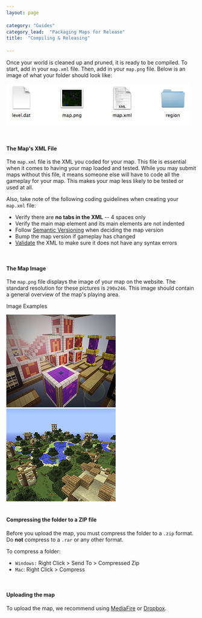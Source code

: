 ```yaml
---
layout: page

category: "Guides"
category_lead:  "Packaging Maps for Release"
title:  "Compiling & Releasing"

---
```


Once your world is cleaned up and pruned, it is ready to be compiled. To start, add in your `map.xml` file. Then, add in your `map.png` file. Below is an image of what your folder should look like:

![](/img/folder_layout.png)

<br/>

#### The Map's XML File

The `map.xml` file is the XML you coded for your map. This file is essential when it comes to having your map loaded and tested. While you may submit maps without this file, it means someone else will have to code all the gameplay for your map. This makes your map less likely to be tested or used at all.

Also, take note of the following coding guidelines when creating your `map.xml` file:

* Verify there are **no tabs in the XML** -- 4 spaces only
* Verify the main map element and its main elements are not indented
* Follow [Semantic Versioning](http://semver.org) when deciding the map version
* Bump the map version if gameplay has changed
* [Validate](http://www.w3schools.com/xml/xml_validator.asp) the XML to make sure it does not have any syntax errors

<br/>

#### The Map Image

The `map.png` file displays the image of your map on the website. The standard resolution for these pictures is `290x246`. This image should contain a general overview of the map's playing area.

Image Examples

<div class="row">
    <div class="col-md-6">
        <img class="thumbnail center-block" src="/img/BlockRage_map.png"/>
    </div>
    <div class="col-md-6">
        <img class="thumbnail center-block" src="/img/Rage Quit_map.png"/>
    </div>
</div>

<br/>

#### Compressing the folder to a ZIP file

Before you upload the map, you must compress the folder to a `.zip` format. Do **not** compress to a `.rar` or any other format.

To compress a folder:

* `Windows:` Right Click > Send To > Compressed Zip
* `Mac`: Right Click > Compress

<br/>

#### Uploading the map
To upload the map, we recommend using [MediaFire](https://www.mediafire.com/) or [Dropbox](https://www.dropbox.com/).
